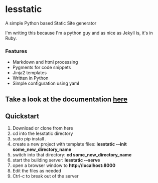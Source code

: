 lesstatic
==========

A simple Python based Static Site generator

I'm writing this because I'm a python guy and as nice as Jekyll is,
it's in Ruby.

### Features
 * Markdown and html processing
 * Pygments for code snippets
 * Jinja2 templates 
 * Written in Python
 * Simple configuration using yaml

## Take a look at the documentation [here](http://zamansky.github.io/lesstatic)

## Quickstart
 1. Download or clone from here
 2. cd into the lesstatic directory
 3. sudo pip install .
 4. create a new project with template files: **lesstatic --init some_new_directory_name**
 5. switch into that directory: **cd some_new_directory_name**
 6. start the building server: **lesstatic --serve**
 7. open a browser window to **http://localhost:8000**
 8. Edit the files as needed
 9. Ctrl-c to break out of the server

